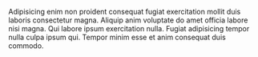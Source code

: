 

Adipisicing enim non proident consequat fugiat exercitation mollit duis laboris consectetur magna. Aliquip anim voluptate do amet officia labore nisi magna. Qui labore ipsum exercitation nulla. Fugiat adipisicing tempor nulla culpa ipsum qui. Tempor minim esse et anim consequat duis commodo.